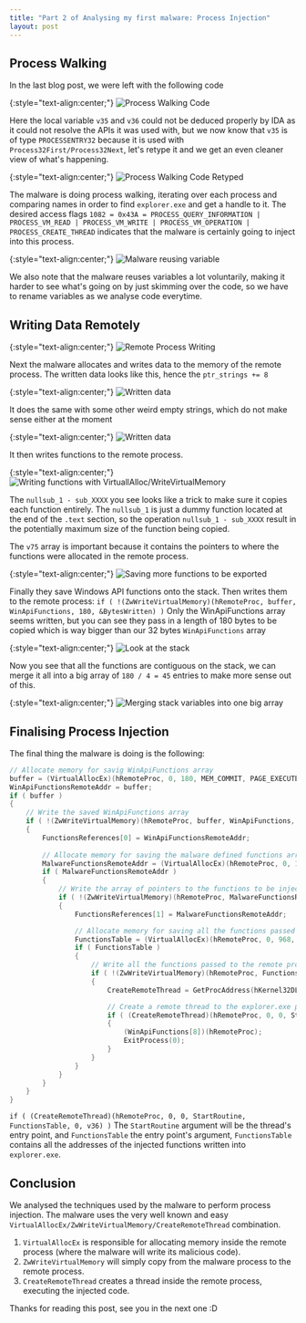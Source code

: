```yaml
---
title: "Part 2 of Analysing my first malware: Process Injection"
layout: post
---
```



## Process Walking

In the last blog post, we were left with the following code

{:style="text-align:center;"}
![Process Walking Code](/assets/blog-posts-part2/process_search.png)

Here the local variable `v35` and `v36` could not be deduced properly by IDA as it could not resolve the APIs it was used with, but we now know that `v35` is of 
type `PROCESSENTRY32` because it is used with `Process32First/Process32Next`, let's retype it and we get an even cleaner view of what's happening.

{:style="text-align:center;"}
![Process Walking Code Retyped](/assets/blog-posts-part2/process_search_retyped.png)

The malware is doing process walking, iterating over each process and comparing names in order to find `explorer.exe` and get a handle to it.
The desired access flags `1082 = 0x43A = PROCESS_QUERY_INFORMATION | PROCESS_VM_READ | PROCESS_VM_WRITE | PROCESS_VM_OPERATION | PROCESS_CREATE_THREAD` indicates
that the malware is certainly going to inject into this process.

{:style="text-align:center;"}
![Malware reusing variable](/assets/blog-posts-part2/reusing_variable.png)

We also note that the malware reuses variables a lot voluntarily, making it harder to see what's going on by just skimming over the code, so we have to rename variables as we analyse code everytime.


## Writing Data Remotely


{:style="text-align:center;"}
![Remote Process Writing](/assets/blog-posts-part2/remote_memory_write.png)

Next the malware allocates and writes data to the memory of the remote process. The written data looks like this, hence the `ptr_strings += 8`

{:style="text-align:center;"}
![Written data](/assets/blog-posts-part2/written_strings.png)

It does the same with some other weird empty strings, which do not make sense either at the moment

{:style="text-align:center;"}
![Written data](/assets/blog-posts-part2/written_strings2.png)

It then writes functions to the remote process.

{:style="text-align:center;"}
![Writing functions with VirtuallAlloc/WriteVirtualMemory](/assets/blog-posts-part2/remote_function_writing.png)

The `nullsub_1 - sub_XXXX` you see looks like a trick to make sure it copies each function entirely. The `nullsub_1` is just a dummy function located at the end of the `.text` section,
so the operation `nullsub_1 - sub_XXXX` result in the potentially maximum size of the function being copied.

The `v75` array is important because it contains the pointers to where the functions were allocated in the remote process.

{:style="text-align:center;"}
![Saving more functions to be exported](/assets/blog-posts-part2/saving_apis1.png)

Finally they save Windows API functions onto the stack. Then writes them to the remote process: `if ( !(ZwWriteVirtualMemory)(hRemoteProc, buffer, WinApiFunctions, 180, &BytesWritten) )`
Only the WinApiFunctions array seems written, but you can see they pass in a length of 180 bytes to be copied which is way bigger than our 32 bytes `WinApiFunctions` array

{:style="text-align:center;"}
![Look at the stack](/assets/blog-posts-part2/saving_apis2.png)

Now you see that all the functions are contiguous on the stack, we can merge it all into a big array of `180 / 4 = 45` entries to make more sense out of this.

{:style="text-align:center;"}
![Merging stack variables into one big array](/assets/blog-posts-part2/saving_apis3.png)


## Finalising Process Injection

The final thing the malware is doing is the following:

```cpp
// Allocate memory for savig WinApiFunctions array
buffer = (VirtualAllocEx)(hRemoteProc, 0, 180, MEM_COMMIT, PAGE_EXECUTE_READWRITE);
WinApiFunctionsRemoteAddr = buffer;
if ( buffer )
{
    // Write the saved WinApiFunctions array
    if ( !(ZwWriteVirtualMemory)(hRemoteProc, buffer, WinApiFunctions, 180, &BytesWritten) )
    {
        FunctionsReferences[0] = WinApiFunctionsRemoteAddr;
        
        // Allocate memory for saving the malware defined functions array
        MalwareFunctionsRemoteAddr = (VirtualAllocEx)(hRemoteProc, 0, 16, MEM_COMMIT, 64);
        if ( MalwareFunctionsRemoteAddr )
        {
            // Write the array of pointers to the functions to be injected (notice this is v75 which I talked about earlier)
            if ( !(ZwWriteVirtualMemory)(hRemoteProc, MalwareFunctionsRemoteAddr, v75, 16, &BytesWritten) )
            {
                FunctionsReferences[1] = MalwareFunctionsRemoteAddr;

                // Allocate memory for saving all the functions passed to the remote process 
                FunctionsTable = (VirtualAllocEx)(hRemoteProc, 0, 968, MEM_COMMIT, 64);
                if ( FunctionsTable )
                {
                    // Write all the functions passed to the remote process 
                    if ( !(ZwWriteVirtualMemory)(hRemoteProc, FunctionsTable, FunctionsReferences, 968, &BytesWritten) )
                    {
                        CreateRemoteThread = GetProcAddress(hKernel32DLL, aCreateremoteth_0);

                        // Create a remote thread to the explorer.exe process
                        if ( (CreateRemoteThread)(hRemoteProc, 0, 0, StartRoutine, FunctionsTable, 0, v36) )
                        {
                            (WinApiFunctions[8])(hRemoteProc);
                            ExitProcess(0);
                        }
                    }
                }
            }
        }
    }
}
```

`if ( (CreateRemoteThread)(hRemoteProc, 0, 0, StartRoutine, FunctionsTable, 0, v36) )`
The `StartRoutine` argument will be the thread's entry point, and `FunctionsTable` the entry point's argument, `FunctionsTable` contains all the addresses of the injected functions written into `explorer.exe`.


## Conclusion

We analysed the techniques used by the malware to perform process injection. The malware uses the very well known and easy `VirtualAllocEx/ZwWriteVirtualMemory/CreateRemoteThread` combination.

1. `VirtualAllocEx` is responsible for allocating memory inside the remote process (where the malware will write its malicious code).
2. `ZwWriteVirtualMemory` will simply copy from the malware process to the remote process.
3. `CreateRemoteThread` creates a thread inside the remote process, executing the injected code.


Thanks for reading this post, see you in the next one :D
